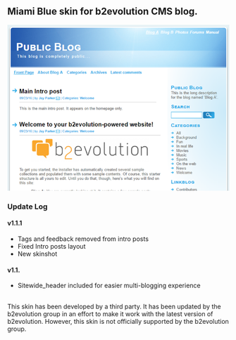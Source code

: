 ## Miami Blue skin for b2evolution CMS blog.

<img src="skinshot.png"/>

### Update Log

#### v1.1.1

- Tags and feedback removed from intro posts
- Fixed Intro posts layout
- New skinshot

#### v1.1.

- Sitewide_header included for easier multi-blogging experience

<br/>
This skin has been developed by a third party. It has been updated by the b2evolution group in an effort to make it work with the latest version of b2evolution. However, this skin is not officially supported by the b2evolution group.
